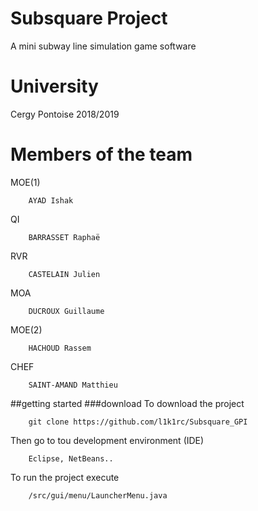# Subsquare Project
A mini subway line simulation game software

# University
Cergy Pontoise 2018/2019

# Members of the team
MOE(1)
```
	AYAD Ishak
```
QI
```
	BARRASSET Raphaë
```
RVR
```
	CASTELAIN Julien
```
MOA
```
	DUCROUX Guillaume
```
MOE(2)
```
	HACHOUD Rassem
```
CHEF
```
	SAINT-AMAND Matthieu
```
##getting started
###download
To download the project
```
	git clone https://github.com/l1k1rc/Subsquare_GPI
```
Then go to tou development environment (IDE)
```
	Eclipse, NetBeans..
```
To run the project execute
```
	/src/gui/menu/LauncherMenu.java
```
